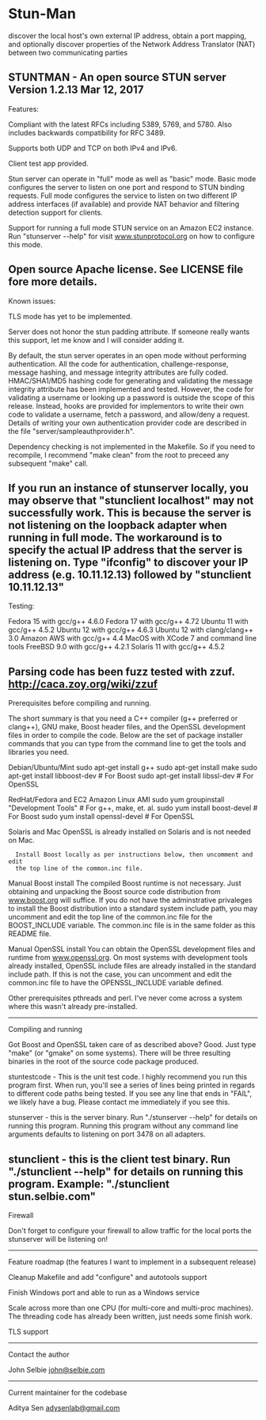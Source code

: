 # Stun-Man
discover the local host's own external IP address, obtain a port mapping, and optionally discover properties of the Network Address Translator (NAT) between two communicating parties


STUNTMAN - An open source STUN server
Version 1.2.13
Mar 12, 2017
---------------------------------------------------------


Features:

  Compliant with the latest RFCs including 5389, 5769, and 5780. Also includes
  backwards compatibility for RFC 3489.

  Supports both UDP and TCP on both IPv4 and IPv6.

  Client test app provided.

  Stun server can operate in "full" mode as well as "basic" mode. Basic mode
  configures the server to listen on one port and respond to STUN binding
  requests. Full mode configures the service to listen on two different IP
  address interfaces (if available) and provide NAT behavior and filtering
  detection support for clients.

  Support for running a full mode STUN service on an Amazon EC2 instance. Run
  "stunserver --help" for visit www.stunprotocol.org on how to configure this
  mode.

  Open source Apache license. See LICENSE file fore more details.
---------------------------------------------------------


Known issues:

  TLS mode has yet to be implemented.

  Server does not honor the stun padding attribute. If someone really wants
  this support, let me know and I will consider adding it.

  By default, the stun server operates in an open mode without performing
  authentication. All the code for authentication, challenge-response, message
  hashing, and message integrity attributes are fully coded. HMAC/SHA1/MD5
  hashing code for generating and validating the message integrity attribute
  has been implemented and tested. However, the code for validating a username
  or looking up a password is outside the scope of this release. Instead,
  hooks are provided for implementors to write their own code to validate a
  username, fetch a password, and allow/deny a request. Details of writing
  your own authentication provider code are described in the file
  "server/sampleauthprovider.h".

  Dependency checking is not implemented in the Makefile. So if you need to
  recompile, I recommend "make clean" from the root to preceed any subsequent
  "make" call.

  If you run an instance of stunserver locally, you may observe that
  "stunclient localhost" may not successfully work. This is because the server
  is not listening on the loopback adapter when running in full mode. The
  workaround is to specify the actual IP address that the server is listening
  on. Type "ifconfig" to discover your IP address (e.g. 10.11.12.13) followed
  by "stunclient 10.11.12.13"
---------------------------------------------------------


Testing:

  Fedora 15 with gcc/g++ 4.6.0
  Fedora 17 with gcc/g++ 4.72
  Ubuntu 11 with gcc/g++ 4.5.2
  Ubuntu 12 with gcc/g++ 4.6.3
  Ubuntu 12 with clang/clang++ 3.0
  Amazon AWS with gcc/g++ 4.4
  MacOS with XCode 7 and command line tools
  FreeBSD 9.0 with gcc/g++ 4.2.1
  Solaris 11 with gcc/g++ 4.5.2

  Parsing code has been fuzz tested with zzuf. http://caca.zoy.org/wiki/zzuf
---------------------------------------------------------


Prerequisites before compiling and running.

  The short summary is that you need a C++ compiler (g++ preferred or
  clang++), GNU make, Boost header files, and the OpenSSL development files in
  order to compile the code. Below are the set of package installer commands
  that you can type from the command line to get the tools and libraries you
  need.

  Debian/Ubuntu/Mint
      sudo apt-get install g++
      sudo apt-get install make
      sudo apt-get install libboost-dev # For Boost
      sudo apt-get install libssl-dev # For OpenSSL

  RedHat/Fedora and EC2 Amazon Linux AMI
      sudo yum groupinstall "Development Tools" # For g++, make, et. al.
      sudo yum install boost-devel # For Boost
      sudo yum install openssl-devel # For OpenSSL

  Solaris and Mac
      OpenSSL is already installed on Solaris and is not needed on Mac.

      Install Boost locally as per instructions below, then uncomment and edit
      the top line of the common.inc file.

  Manual Boost install
    The compiled Boost runtime is not necessary. Just obtaining and unpacking
    the Boost source code distribution from www.boost.org will suffice. If you
    do not have the adminstrative privaleges to install the Boost distribution
    into a standard system include path, you may uncomment and edit the top
    line of the common.inc file for the BOOST_INCLUDE variable. The common.inc
    file is in the same folder as this README file.

  Manual OpenSSL install
    You can obtain the OpenSSL development files and runtime from
    www.openssl.org. On most systems with development tools already installed,
    OpenSSL include files are already installed in the standard include path.
    If this is not the case, you can uncomment and edit the common.inc file to
    have the OPENSSL_INCLUDE variable defined.

  Other prerequisites
     pthreads and perl. I've never come across a system where this wasn't
     already pre-installed.

---------------------------------------------------------


Compiling and running

  Got Boost and OpenSSL taken care of as described above? Good. Just type
  "make" (or "gmake" on some systems). There will be three resulting binaries
  in the root of the source code package produced.

  stuntestcode - This is the unit test code. I highly recommend you run this
  program first. When run, you'll see a series of lines being printed in
  regards to different code paths being tested. If you see any line that ends
  in "FAIL", we likely have a bug. Please contact me immediately if you see
  this.

  stunserver - this is the server binary. Run "./stunserver --help" for
  details on running this program. Running this program without any command
  line arguments defaults to listening on port 3478 on all adapters.

  stunclient - this is the client test binary. Run "./stunclient --help" for
  details on running this program. Example: "./stunclient stun.selbie.com"
---------------------------------------------------------


Firewall

  Don't forget to configure your firewall to allow traffic for the local ports
  the stunserver will be listening on!

---------------------------------------------------------


Feature roadmap (the features I want to implement in a subsequent release)

  Cleanup Makefile and add "configure" and autotools support

  Finish Windows port and able to run as a Windows service

  Scale across more than one CPU (for multi-core and multi-proc machines). The
  threading code has already been written, just needs some finish work.

  TLS support

---------------------------------------------------------


Contact the author

  John Selbie
  john@selbie.com


----------------------------------------------------------


Current maintainer for the codebase

  Aditya Sen
  adysenlab@gmail.com



